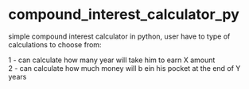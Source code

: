 # compound_interest_calculator_py

simple compound interest calculator in python, user have to type of calculations to choose from:

1 - can calculate how many year will take him to earn X amount <br>
2 - can calculate how much money will b ein his pocket at the end of Y years

